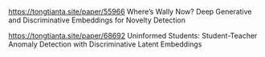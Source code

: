 https://tongtianta.site/paper/55966 Where’s Wally Now? Deep Generative and Discriminative Embeddings for Novelty Detection

https://tongtianta.site/paper/68692 Uninformed Students: Student-Teacher Anomaly Detection with Discriminative Latent Embeddings


